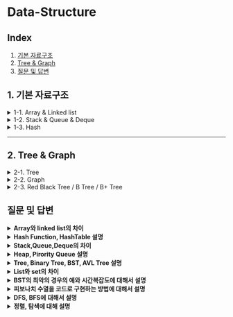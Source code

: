 # Data-Structure

## Index
1. [기본 자료구조](#1-기본-자료구조)
2. [Tree & Graph](#2-tree--graph)
3. [질문 및 답변](#3-질문-및-답변)

## 1. 기본 자료구조

<details>
<summary>1-1. Array & Linked list</summary>
[Array & Linked list 정리글](https://velog.io/@jooon/%EC%9E%90%EB%A3%8C-%EA%B5%AC%EC%A1%B0-Array-Linked-List)
</details>

<details>
<summary>1-2. Stack & Queue & Deque</summary>
[Stack & Queue & Deque 정리글](https://velog.io/@jooon/%EC%9E%90%EB%A3%8C-%EA%B5%AC%EC%A1%B0-Stack-Queue-Deque)
</details>

<details>
<summary>1-3. Hash</summary>
[Hash 정리글](https://velog.io/@jywon/그래프와-해시)
</details>

---

## 2. Tree & Graph

<details>
<summary>2-1. Tree</summary>
[Tree 정리글](link 올려주세요)
</details>

<details>
<summary>2-2. Graph</summary>
[Graph 정리글](https://velog.io/@jywon/그래프와-해시)
</details>

<details>
<summary>2-3. Red Black Tree / B Tree / B+ Tree</summary>
[Red Black Tree / B Tree / B+ Tree 정리글](https://velog.io/@geooeg/%EC%9E%90%EB%A3%8C%EA%B5%AC%EC%A1%B0-Red-Black-Tree-B-Tree-B-Tree)
</details>


## 질문 및 답변
<details>
<summary><b>Array와 linked list의 차이</b></summary>
배열은 연속된 메모리 공간에 같은 타입의 데이터를 저장하는 구조이다. 인덱스를 통해 O(1) 시간에 임의 접근이 가능하지만, 크기가 고정되어 있고 중간 삽입이나 삭제 시 데이터 이동이 필요해 O(n)의 비용이 발생한다. 또한 배열은 연속된 메모리 덕분에 캐시 적중률이 높아 순차 접근 성능이 좋고, Linked List는 포인터를 따라가야 해서 캐시 효율이 떨어진다. 반면, Linked List는 각 노드가 포인터를 통해 연결된 구조로, 메모리가 연속적일 필요는 없다. 중간 삽입/삭제는 포인터만 조작하면 되기 때문에 삽입과 삭제가 빠른 반면, 임의 접근은 지원하지 않아 O(n) 시간이 걸린다.
</details>

<details>
<summary><b>Hash Function, HashTable 설명</b></summary>
해시 함수는 어떤 데이터를 고정된 크기의 데이터로 변환하는 함수이다. 예를 들어 문자열을 입력받아 배열 인덱스로 변환할 수 있도록 해준다. 
해시 테이블은 이 해시 함수를 활용해서 데이터를 빠르게 저장하고 검색하는 자료구조이다. 일반적으로 key-value 쌍으로 구성되어 있고, 키를 해시 함수에 넣으면 결과값을 인덱스로 사용해 데이터를 배열에 저장한다. 이 방식 덕분에 평균적으로 탐색, 삽입, 삭제 연산이 O(1) 시간에 가능하다. 
다만 해시 함수가 서로 다른 키를 같은 인덱스로 매핑할 수 있는데, 이를 해시 충돌이라고 하고, 체이닝이나 오픈 어드레싱 같은 방식으로 해결한다.
</details>

<details>
<summary><b>Stack,Queue,Deque의 차이</b></summary>
스택(Stack)은 LIFO 구조이다. 마지막에 삽입된 데이터가 가장 먼저 삭제된다. 삽입과 삭제는 모두 한쪽 끝(Top)에서만 이루어진다. 함수 호출 스택, 되돌리기 기능 등에 사용된다.
큐(Queue)는 FIFO 구조이다. 먼저 삽입된 데이터가 먼저 삭제된다. 데이터는 뒤에서 삽입되고 앞에서 삭제된다. 프로세스 스케줄링, 작업 대기열 등에 사용된다.
덱(Deque)은 Double-Ended Queue의 줄임말로, 양쪽 끝에서 삽입과 삭제가 모두 가능한 자료구조이다.
스택처럼 사용할 수도 있고, 큐처럼도 사용할 수 있다. 슬라이딩 윈도우 최적화, LRU 캐시 구현 등에 활용된다.
</details>

<details>
<summary><b>Heap, Pirority Queue 설명</b></summary>
Heap은 완전 이진 트리 형태로 구성된 자료구조이다. 부모 노드가 자식 노드보다 크거나 작다는 규칙을 만족하며 Max Heap은 부모 노드가 자식보다 크고, Min Heap은 부모가 자식보다 작다.
힙은 배열로 구현되는 경우가 많고, 삽입이나 삭제 시에는 log n 시간 복잡도를 가진다.
주로 최댓값이나 최솟값을 빠르게 찾고 싶을 때 사용된다.
Priority Queue는 우선순위가 높은 데이터를 먼저 꺼내는 큐이다.
일반적인 큐가 FIFO 방식이라면, 우선순위 큐는 데이터의 우선순위에 따라 처리 순서가 달라진다.
Priority Queue는 내부적으로 보통 Heap을 이용해 구현된다. 그래서 둘은 개념적으로는 다르지만, 실제 구현에서는 함께 묶여서 설명되는 경우가 많다.
사용 예로는 운영체제의 프로세스 스케줄링, 네트워크 패킷 처리, 다익스트라 알고리즘에서 많이 사용된다.
</details>

<details>
<summary><b>Tree, Binary Tree, BST, AVL Tree 설명</b></summary>
Tree는 하나의 루트 노드에서 시작해서 여러 개의 자식 노드로 뻗어나가는 계층적 자료구조이다. 사이클이 없는 연결 구조이고, 보통 계층 구조 표현에 자주 사용된다. 예를 들어, 파일 시스템 구조나 조직도, XML 파서 등이 트리 구조이다. Binary Tree는 트리 구조 중에서 각 노드가 최대 두 개의 자식을 가지는 트리이다.

왼쪽 자식과 오른쪽 자식으로 나뉘며, 전체 구조는 재귀적으로 이루어진다.

BST는 이진 트리 중에서도 왼쪽 자식은 부모보다 작고, 오른쪽 자식은 부모보다 크다는 규칙을 만족하는 트리이다. 이 조건 덕분에 탐색, 삽입, 삭제 같은 연산을 평균적으로 O(log n) 시간에 할 수 있다.

단, 데이터가 정렬된 순서로 들어오면 한쪽으로 쏠린 트리가 되어 시간 복잡도가 O(n)까지 나빠질 수 있다. 이 문제를 해결하기 위해 나온 게 AVL Tree이다.

AVL 트리는 자기 균형 이진 탐색 트리(Self-Balancing BST)로, 모든 노드에 대해 왼쪽 서브트리와 오른쪽 서브트리의 높이 차이가 1 이하가 되도록 유지한다. 삽입이나 삭제가 일어난 후에도 회전을 통해 균형을 자동으로 맞춘다. 그래서 항상 최악의 경우에도 탐색, 삽입, 삭제가 O(log n) 시간에 보장된다.
</details>

<details>
<summary><b>List와 set의 차이</b></summary>
List는 순서가 있는 데이터 집합이다. 데이터가 삽입된 순서를 그대로 유지하며, 중복된 값도 허용된다.
또한 인덱스를 이용해서 특정 위치의 요소에 직접 접근할 수 있다. array와의 차이점은 array는 메모리 상에서 연속적인 데이터여야 하지만, list는 연속적인 메모리 공간일 필요는 없다.

Set은 순서가 없는 데이터 집합이다. 데이터 간의 순서 정보가 없고, 중복된 값을 허용하지 않는다.
보통 내부적으로는 해시 테이블을 기반으로 구현되며, 어떤 값이 존재하는지 빠르게 검사할 수 있다.

List는 순서를 유지하면서 여러 번 같은 값을 저장해야 하거나, 인덱스를 기반으로 접근할 일이 있을 때 사용된다. Set은 중복을 제거해야 하거나, 특정 값이 존재하는지만 빠르게 확인하고 싶을 때 적합하다.
</details>

<details>
<summary><b>BST의 최악의 경우의 예와 시간복잡도에 대해서 설명</b></summary>
데이터가 어느정도 이 된 상태로 BST에 들어오게 되면 트리의 균형이 무너지게 되면서 Time Complexity가 검색,삽입,삭제 모두 O(n)에 가깝게 된다.
</details>

<details>
<summary><b>피보나치 수열을 코드로 구현하는 방법에 대해서 설명</b></summary>
재귀, DP가 있다.
</details>

<details>
<summary><b>DFS, BFS에 대해서 설명</b></summary>
DFS는 깊이 우선 탐색이다. 그래프나 트리 구조에서 한 방향으로 계속 깊게 들어갔다가, 더 이상 갈 곳이 없으면 되돌아오는 방식으로 탐색한다.그래프나 트리 구조에서 한 방향으로 계속 깊게 들어갔다가, 더 이상 갈 곳이 없으면 되돌아오는 방식으로 탐색한다. 보통 재귀 함수나 스택을 이용해 구현되며, 특정 경로 탐색이나 백트래킹 문제에 자주 사용된다.

BFS는 너비 우선 탐색이다.  시작 노드에서 가까운 노드부터 탐색한 다음, 그 다음 거리의 노드들을 탐색해 나간다. 큐를 이용해서 구현하며, 최단 거리를 구해야 하는 문제에서 유리하다.

두 방식의 가장 큰 차이는 탐색 순서이다. DFS는 특정 경로를 끝까지 파고드는 방식이라 탐색 깊이에 따라 효율이 다르다. 반면 BFS는 한 단계씩 넓게 탐색하기 때문에 항상 가장 가까운 해답부터 찾는다.

DFS는 재귀로 구현할 경우 스택 오버플로우에 주의해야 한다. 또한 방문 체크를 하지 않으면 무한 루프에 빠질 수 있다. 

BFS는 큐를 사용하기 때문에 넓은 그래프에서는 메모리 사용량이 커질 수 있다. 특히 노드 수가 많을수록 큐의 크기가 커져서 공간 복잡도가 높아진다. 출발 점에서 같은 거리에 존재하는 블럭들은 동시에 방문한다.
</details>

<details>
<summary><b>정렬, 탐색에 대해 설명</b></summary>
탐색은 자료 구조 내에서 특정 값을 찾는 과정이다. 예를 들어, 배열이나 트리, 그래프 등에서 원하는 데이터를 찾을 때 사용된다. 대표적인 탐색 알고리즘에는 선형 탐색과 이진 탐색이 있다.

선형 탐색은 데이터를 처음부터 끝까지 하나씩 확인하면서 찾는 방식이다. 구현이 간단하지만 시간 복잡도는 O(n)이다.

이진 탐색은 정렬된 배열을 전제로 한다. 중간 값을 기준으로 절반씩 범위를 줄여가며 탐색하며, 시간 복잡도는 O(log n)이다.

정렬은 데이터를 일정한 기준에 따라 순서대로 나열하는 과정이다. 

정렬은 여러가지 종류가 있다. Insertion Sort, Bubble Sort, Quick Sort, Heap Sort 등이 있다. 다만 Insertion Sort와 Bubble Sort의 경우 시간복잡도가 O(n^2)이지만, Quick Sort와 Heap Sort는 평균적으로 O(nlogn)이 걸린다. 하지만 Heap Sort의 경우 최악의 경우 O(nlogn)이며, Quick Sort의 경우 O(n^2)이 걸리게 된다.
</details>